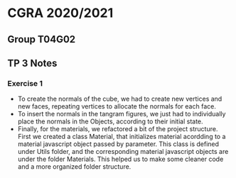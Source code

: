 # CGRA 2020/2021

## Group T04G02

## TP 3 Notes

### Exercise 1

- To create the normals of the cube, we had to create new vertices and new faces, repeating vertices to allocate the normals for each face.
- To insert the normals in the tangram figures, we just had to individually place the normals in the Objects, according to their initial state.
- Finally, for the materials, we refactored a bit of the project structure. First we created a class Material, that initializes material acordding to a material javascript object passed by parameter. This class is defined under Utils folder, and the corresponding material javascript objects are under the folder Materials. This helped us to make some cleaner code and a more organized folder structure.
